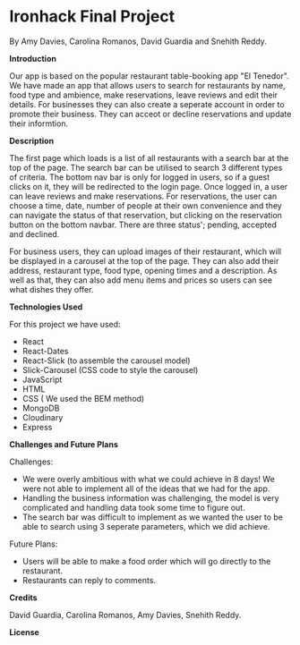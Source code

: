 # Ironhack Final Project
By Amy Davies, Carolina Romanos, David Guardia and Snehith Reddy.

**Introduction**

Our app is based on the popular restaurant table-booking app "El Tenedor". We have made an app that allows users to search for restaurants by name, food type and ambience, make reservations, leave reviews and edit their details. For businesses they can also create a seperate account in order to promote their business. They can acceot or decline reservations and update their informtion.

**Description**

The first page which loads is a list of all restaurants with a search bar at the top of the page. The search bar can be utilised to search 3 different types of criteria. The bottom nav bar is only for logged in users, so if a guest clicks on it, they will be redirected to the login page. Once logged in, a user can leave reviews and make reservations. For reservations, the user can choose a time, date, number of people at their own convenience and they can navigate the status of that reservation, but clicking on the reservation button on the bottom navbar. There are three status'; pending, accepted and declined. 

For business users, they can upload images of their restaurant, which will be displayed in a carousel at the top of the page. They can also add their address, restaurant type, food type, opening times and a description. As well as that, they can also add menu items and prices so users can see what dishes they offer.

**Technologies Used**

For this project we have used:

- React
- React-Dates
- React-Slick (to assemble the carousel model)
- Slick-Carousel (CSS code to style the carousel)
- JavaScript
- HTML
- CSS ( We used the BEM method)
- MongoDB
- Cloudinary
- Express

**Challenges and Future Plans**

Challenges:

- We were overly ambitious with what we could achieve in 8 days! We were not able to implement all of the ideas that we had for the app.
- Handling the business information was challenging, the model is very complicated and handling data took some time to figure out.
- The search bar was difficult to implement as we wanted the user to be able to search using 3 seperate parameters, which we did achieve.

Future Plans:

- Users will be able to make a food order which will go directly to the restaurant.
- Restaurants can reply to comments.

**Credits**

David Guardia,
Carolina Romanos,
Amy Davies,
Snehith Reddy.

**License**

